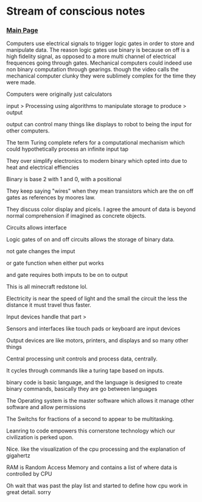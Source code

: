 # Stream of conscious notes

### [Main Page](https://pale-crusader.github.io/learning-journal)

Computers use electrical signals to trigger logic gates in order to store and manipulate data. The reason logic gates use binary is because on off is a high fidelity signal, as opposed to a more multi channel of electrical frequences going through gates. Mechanical computers could indeed use non binary computation through gearings. though the video calls the mechanical computer clunky they were sublimely complex for the time they were made.

 
Computers were originally just calculators 

input > Processing using algorithms to manipulate storage to produce > output

output can control many things like displays to robot to being the input for other computers.

The term Turing complete refers for a computational mechanism which could hypothetically process an infinite input tap

They over simplify electronics to modern binary which opted into due to heat and electrical effiencies

Binary is base 2 with 1 and 0, with a positional

They keep saying "wires" when they mean transistors which are the on off gates as references by moores law.

They discuss color display and picels. I agree the amount of data is beyond normal comprehension if imagined as concrete objects. 

Circuits allows interface

Logic gates of on and off circuits allows the storage of binary data.

not gate changes the imput

or gate function when either put works

and gate requires both imputs to be on to output

This is all minecraft redstone lol.

Electricity is near the speed of light and the small the circuit the less the distance it must travel thus faster.


Input devices handle that part > 

Sensors and interfaces like touch pads or keyboard are input devices


Output devices are like motors, printers, and displays and so many other things


Central processing unit controls and process data, centrally.

It cycles through commands like a turing tape based on inputs.

binary code is basic language, and the language is designed to create binary commands, basically they are go between languages

The Operating system is the master software which allows it manage other software and allow permissions

The Switchs for fractions of a second to appear to be multitasking.

Leanring to code empowers this cornerstone technology which our civilization is perked upon.

Nice. like the visualization of the cpu processing and the explanation of gigahertz

RAM is Random Access Memory and contains a list of where data is controlled by CPU


Oh wait that was past the play list and started to define how cpu work in  great detail. sorry